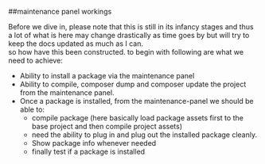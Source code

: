 ##maintenance panel workings

Before we dive in, please note that this is still in its infancy stages and thus a lot of what is here may change 
drastically as time goes by but will try to keep the docs updated as much as I can. <br>
so how have this been constructed. to begin with following are what we need to achieve:
- Ability to install a package via the maintenance panel
- Ability to compile, composer dump and composer update the project from the maintenance panel.
- Once a package is installed, from the maintenance-panel we should be able to:
    * compile package (here basically load package assets first to the base project and then compile project assets)
    * need the ability to plug in and plug out the installed package cleanly.
    * Show package info whenever needed
    * finally test if a package is installed 
